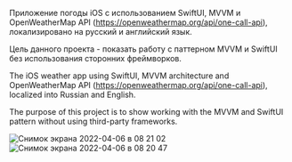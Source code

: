 Приложение погоды iOS с использованием SwiftUI, MVVM и OpenWeatherMap API (https://openweathermap.org/api/one-call-api), локализировано на русский и английский язык. 

Цель данного проекта - показать работу с паттерном MVVM и SwiftUI без использования сторонних фреймворков.

The iOS weather app using SwiftUI, MVVM architecture and OpenWeatherMap API (https://openweathermap.org/api/one-call-api), localized into Russian and English.

The purpose of this project is to show working with the MVVM and SwiftUI pattern without using third-party frameworks.

![Снимок экрана 2022-04-06 в 08 21 02](https://user-images.githubusercontent.com/95620294/161901327-fa804e07-e1fb-4ef7-a13f-f4ee2df37f20.png)
![Снимок экрана 2022-04-06 в 08 20 47](https://user-images.githubusercontent.com/95620294/161901336-abac2438-6a8a-4dcf-9d66-18b0c62925d7.png)


